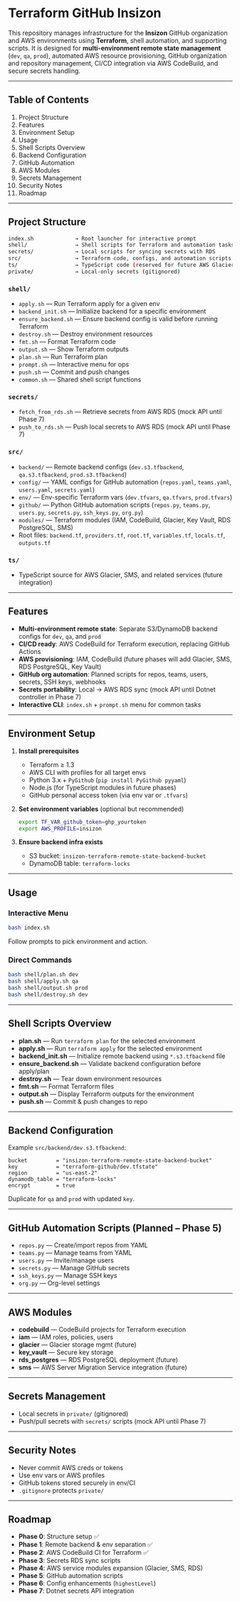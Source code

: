 # Terraform GitHub Insizon

This repository manages infrastructure for the **Insizon** GitHub organization and AWS environments using **Terraform**, shell automation, and supporting scripts.
It is designed for **multi-environment remote state management** (`dev`, `qa`, `prod`), automated AWS resource provisioning, GitHub organization and repository management, CI/CD integration via AWS CodeBuild, and secure secrets handling.

---

## Table of Contents

1. Project Structure
2. Features
3. Environment Setup
4. Usage
5. Shell Scripts Overview
6. Backend Configuration
7. GitHub Automation
8. AWS Modules
9. Secrets Management
10. Security Notes
11. Roadmap

---

## Project Structure

```bash
index.sh             → Root launcher for interactive prompt
shell/               → Shell scripts for Terraform and automation tasks
secrets/             → Local scripts for syncing secrets with RDS
src/                 → Terraform code, configs, and automation scripts
ts/                  → TypeScript code (reserved for future AWS Glacier, SMS, etc.)
private/             → Local-only secrets (gitignored)
```

### `shell/`

* `apply.sh` — Run Terraform apply for a given env
* `backend_init.sh` — Initialize backend for a specific environment
* `ensure_backend.sh` — Ensure backend config is valid before running Terraform
* `destroy.sh` — Destroy environment resources
* `fmt.sh` — Format Terraform code
* `output.sh` — Show Terraform outputs
* `plan.sh` — Run Terraform plan
* `prompt.sh` — Interactive menu for ops
* `push.sh` — Commit and push changes
* `common.sh` — Shared shell script functions

### `secrets/`

* `fetch_from_rds.sh` — Retrieve secrets from AWS RDS (mock API until Phase 7)
* `push_to_rds.sh` — Push local secrets to AWS RDS (mock API until Phase 7)

### `src/`

* `backend/` — Remote backend configs (`dev.s3.tfbackend`, `qa.s3.tfbackend`, `prod.s3.tfbackend`)
* `config/` — YAML configs for GitHub automation (`repos.yaml`, `teams.yaml`, `users.yaml`, `secrets.yaml`)
* `env/` — Env-specific Terraform vars (`dev.tfvars`, `qa.tfvars`, `prod.tfvars`)
* `github/` — Python GitHub automation scripts (`repos.py`, `teams.py`, `users.py`, `secrets.py`, `ssh_keys.py`, `org.py`)
* `modules/` — Terraform modules (IAM, CodeBuild, Glacier, Key Vault, RDS PostgreSQL, SMS)
* Root files: `backend.tf`, `providers.tf`, `root.tf`, `variables.tf`, `locals.tf`, `outputs.tf`

### `ts/`

* TypeScript source for AWS Glacier, SMS, and related services (future integration)

---

## Features

* **Multi-environment remote state**: Separate S3/DynamoDB backend configs for `dev`, `qa`, and `prod`
* **CI/CD ready**: AWS CodeBuild for Terraform execution, replacing GitHub Actions
* **AWS provisioning**: IAM, CodeBuild (future phases will add Glacier, SMS, RDS PostgreSQL, Key Vault)
* **GitHub org automation**: Planned scripts for repos, teams, users, secrets, SSH keys, webhooks
* **Secrets portability**: Local → AWS RDS sync (mock API until Dotnet controller in Phase 7)
* **Interactive CLI**: `index.sh` + `prompt.sh` menu for common tasks

---

## Environment Setup

1. **Install prerequisites**

   * Terraform ≥ 1.3
   * AWS CLI with profiles for all target envs
   * Python 3.x + `PyGithub` (`pip install PyGithub pyyaml`)
   * Node.js (for TypeScript modules in future phases)
   * GitHub personal access token (via env var or `.tfvars`)

2. **Set environment variables** (optional but recommended)

   ```sh
   export TF_VAR_github_token=ghp_yourtoken
   export AWS_PROFILE=insizon
   ```

3. **Ensure backend infra exists**

   * S3 bucket: `insizon-terraform-remote-state-backend-bucket`
   * DynamoDB table: `terraform-locks`

---

## Usage

### Interactive Menu

```sh
bash index.sh
```

Follow prompts to pick environment and action.

### Direct Commands

```sh
bash shell/plan.sh dev
bash shell/apply.sh qa
bash shell/output.sh prod
bash shell/destroy.sh dev
```

---

## Shell Scripts Overview

* **plan.sh** — Run `terraform plan` for the selected environment
* **apply.sh** — Run `terraform apply` for the selected environment
* **backend\_init.sh** — Initialize remote backend using `*.s3.tfbackend` file
* **ensure\_backend.sh** — Validate backend configuration before apply/plan
* **destroy.sh** — Tear down environment resources
* **fmt.sh** — Format Terraform files
* **output.sh** — Display Terraform outputs for the environment
* **push.sh** — Commit & push changes to repo

---

## Backend Configuration

Example `src/backend/dev.s3.tfbackend`:

```hcl
bucket         = "insizon-terraform-remote-state-backend-bucket"
key            = "terraform-github/dev.tfstate"
region         = "us-east-2"
dynamodb_table = "terraform-locks"
encrypt        = true
```

Duplicate for `qa` and `prod` with updated `key`.

---

## GitHub Automation Scripts (Planned – Phase 5)

* `repos.py` — Create/import repos from YAML
* `teams.py` — Manage teams from YAML
* `users.py` — Invite/manage users
* `secrets.py` — Manage GitHub secrets
* `ssh_keys.py` — Manage SSH keys
* `org.py` — Org-level settings

---

## AWS Modules

* **codebuild** — CodeBuild projects for Terraform execution
* **iam** — IAM roles, policies, users
* **glacier** — Glacier storage mgmt (future)
* **key\_vault** — Secure key storage
* **rds\_postgres** — RDS PostgreSQL deployment (future)
* **sms** — AWS Server Migration Service integration (future)

---

## Secrets Management

* Local secrets in `private/` (gitignored)
* Push/pull secrets with `secrets/` scripts (mock API until Phase 7)

---

## Security Notes

* Never commit AWS creds or tokens
* Use env vars or AWS profiles
* GitHub tokens stored securely in env/CI
* `.gitignore` protects `private/`

---

## Roadmap

* **Phase 0**: Structure setup ✅
* **Phase 1**: Remote backend & env separation ✅
* **Phase 2**: AWS CodeBuild CI for Terraform ✅
* **Phase 3**: Secrets RDS sync scripts
* **Phase 4**: AWS service modules expansion (Glacier, SMS, RDS)
* **Phase 5**: GitHub automation scripts
* **Phase 6**: Config enhancements (`highestLevel`)
* **Phase 7**: Dotnet secrets API integration
